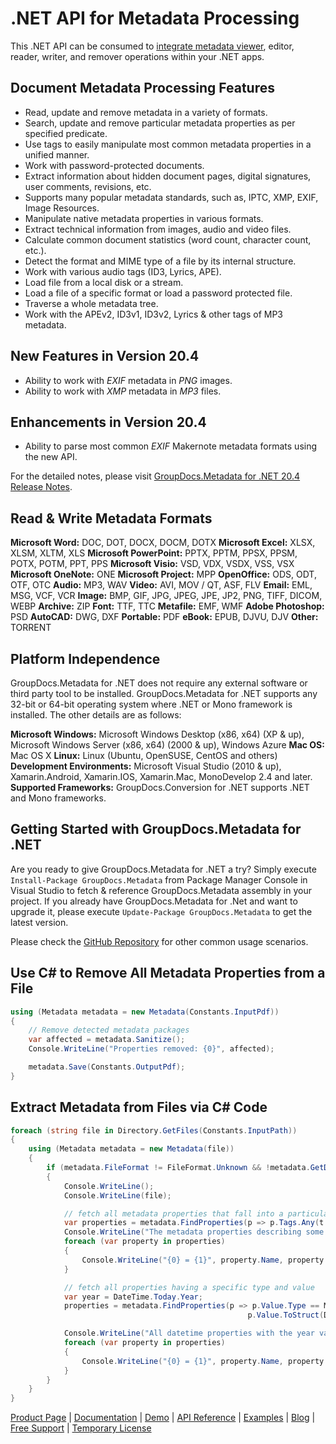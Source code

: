 # .NET API for Metadata Processing

This .NET API can be consumed to [integrate metadata viewer](https://products.groupdocs.com/metadata/net), editor, reader, writer, and remover operations within your .NET apps.

## Document Metadata Processing Features

- Read, update and remove metadata in a variety of formats.
- Search, update and remove particular metadata properties as per specified predicate.
- Use tags to easily manipulate most common metadata properties in a unified manner.
- Work with password-protected documents.
- Extract information about hidden document pages, digital signatures, user comments, revisions, etc.
- Supports many popular metadata standards, such as, IPTC, XMP, EXIF, Image Resources.
- Manipulate native metadata properties in various formats.
- Extract technical information from images, audio and video files.
- Calculate common document statistics (word count, character count, etc.).
- Detect the format and MIME type of a file by its internal structure.
- Work with various audio tags (ID3, Lyrics, APE).
- Load file from a local disk or a stream.
- Load a file of a specific format or load a password protected file.
- Traverse a whole metadata tree.
- Work with the APEv2, ID3v1, ID3v2, Lyrics & other tags of MP3 metadata.

## New Features in Version 20.4

- Ability to work with *EXIF* metadata in *PNG* images.
- Ability to work with *XMP* metadata in *MP3* files.

## Enhancements in Version 20.4

- Ability to parse most common *EXIF* Makernote metadata formats using the new API.

For the detailed notes, please visit [GroupDocs.Metadata for .NET 20.4 Release Notes](https://docs.groupdocs.com/display/metadatanet/GroupDocs.Metadata+for+.NET+20.4+Release+Notes).

## Read & Write Metadata Formats

**Microsoft Word:** DOC, DOT, DOCX, DOCM, DOTX
**Microsoft Excel:** XLSX, XLSM, XLTM, XLS
**Microsoft PowerPoint:** PPTX, PPTM, PPSX, PPSM, POTX, POTM, PPT, PPS
**Microsoft Visio:** VSD, VDX, VSDX, VSS, VSX
**Microsoft OneNote:** ONE
**Microsoft Project:** MPP
**OpenOffice:** ODS, ODT, OTF, OTC
**Audio:** MP3, WAV
**Video:** AVI, MOV / QT, ASF, FLV
**Email:** EML, MSG, VCF, VCR
**Image:** BMP, GIF, JPG, JPEG, JPE, JP2, PNG, TIFF, DICOM, WEBP
**Archive:** ZIP
**Font:** TTF, TTC
**Metafile:** EMF, WMF
**Adobe Photoshop:** PSD
**AutoCAD:** DWG, DXF
**Portable:** PDF
**eBook:** EPUB, DJVU, DJV
**Other:** TORRENT

## Platform Independence

GroupDocs.Metadata for .NET does not require any external software or third party tool to be installed. GroupDocs.Metadata for .NET supports any 32-bit or 64-bit operating system where .NET or Mono framework is installed. The other details are as follows:

**Microsoft Windows:** Microsoft Windows Desktop (x86, x64) (XP & up), Microsoft Windows Server (x86, x64) (2000 & up), Windows Azure
**Mac OS:** Mac OS X
**Linux:** Linux (Ubuntu, OpenSUSE, CentOS and others)
**Development Environments:** Microsoft Visual Studio (2010 & up), Xamarin.Android, Xamarin.IOS, Xamarin.Mac, MonoDevelop 2.4 and later.
**Supported Frameworks:** GroupDocs.Conversion for .NET  supports .NET and Mono frameworks.

## Getting Started with GroupDocs.Metadata for .NET

Are you ready to give GroupDocs.Metadata for .NET a try? Simply execute `Install-Package GroupDocs.Metadata` from Package Manager Console in Visual Studio to fetch & reference GroupDocs.Metadata assembly in your project. If you already have GroupDocs.Metadata for .Net and want to upgrade it, please execute `Update-Package GroupDocs.Metadata` to get the latest version.

Please check the [GitHub Repository](https://github.com/groupdocs-metadata/GroupDocs.Metadata-for-.NET) for other common usage scenarios.

## Use C# to Remove All Metadata Properties from a File

```csharp
using (Metadata metadata = new Metadata(Constants.InputPdf))
{
    // Remove detected metadata packages
    var affected = metadata.Sanitize();
    Console.WriteLine("Properties removed: {0}", affected);

    metadata.Save(Constants.OutputPdf);
}
```

## Extract Metadata from Files via C# Code

```csharp
foreach (string file in Directory.GetFiles(Constants.InputPath))
{
    using (Metadata metadata = new Metadata(file))
    {
        if (metadata.FileFormat != FileFormat.Unknown && !metadata.GetDocumentInfo().IsEncrypted)
        {
            Console.WriteLine();
            Console.WriteLine(file);

            // fetch all metadata properties that fall into a particular category
            var properties = metadata.FindProperties(p => p.Tags.Any(t => t.Category == Tags.Content));
            Console.WriteLine("The metadata properties describing some characteristics of the file content: title, keywords, language, etc.");
            foreach (var property in properties)
            {
                Console.WriteLine("{0} = {1}", property.Name, property.Value);
            }

            // fetch all properties having a specific type and value
            var year = DateTime.Today.Year;
            properties = metadata.FindProperties(p => p.Value.Type == MetadataPropertyType.DateTime &&
                                                     p.Value.ToStruct(DateTime.MinValue).Year == year);

            Console.WriteLine("All datetime properties with the year value equal to the current year");
            foreach (var property in properties)
            {
                Console.WriteLine("{0} = {1}", property.Name, property.Value);
            }
        }
    }
}
```

[Product Page](https://products.groupdocs.com/metadata/net) | [Documentation](https://products.groupdocs.com/metadata/net) | [Demo](https://products.groupdocs.app/metadata/family) | [API Reference](https://apireference.groupdocs.com/net/metadata) | [Examples](https://github.com/groupdocs-metadata/GroupDocs.Metadata-for-.NET) | [Blog](https://blog.groupdocs.com/category/metadata/) | [Free Support](https://forum.groupdocs.com/c/metadata) | [Temporary License](https://purchase.groupdocs.com/temporary-license)
